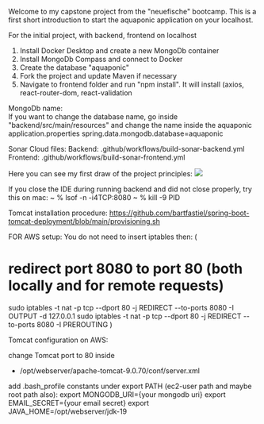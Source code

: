 Welcome to my capstone project from the "neuefische" bootcamp.
This is a first short introduction to start the  aquaponic application on your localhost.

For the initial project, with backend, frontend on localhost
1. Install Docker Desktop and create a new MongoDb container
2. Install MongoDb Compass and connect to Docker 
3. Create the database "aquaponic"
4. Fork the project and update Maven if necessary
5. Navigate to frontend folder and run "npm install".
   It will install (axios, react-router-dom, react-validation

MongoDb name:   
If you want to change the database name, go inside "backend/src/main/resources" and change the name inside the aquaponic application.properties
spring.data.mongodb.database=aquaponic

Sonar Cloud files:
Backend:
.github/workflows/build-sonar-backend.yml
Frontend:
.github/workflows/build-sonar-frontend.yml

Here you can see my first draw of the project principles:
![](Aquaponic-capstone-drawing.png)

If you close the IDE during running backend and did not close properly, try this on mac:
~ % lsof -n -i4TCP:8080
~ % kill -9 PID

Tomcat installation procedure:
https://github.com/bartfastiel/spring-boot-tomcat-deployment/blob/main/provisioning.sh

FOR AWS setup:
You do not need to insert iptables then:
(

# redirect port 8080 to port 80 (both locally and for remote requests)

sudo iptables -t nat -p tcp --dport 80 -j REDIRECT --to-ports 8080 -I OUTPUT -d 127.0.0.1
sudo iptables -t nat -p tcp --dport 80 -j REDIRECT --to-ports 8080 -I PREROUTING
)

Tomcat configuration on AWS:

change Tomcat port to 80 inside

- /opt/webserver/apache-tomcat-9.0.70/conf/server.xml

  <Connector port="80" protocol="HTTP/1.1"
  connectionTimeout="20000"
  redirectPort="443" />

add .bash_profile constants under export PATH (ec2-user path and maybe root path also):
export MONGODB_URI={your mongodb uri}
export EMAIL_SECRET={your email secret}
export JAVA_HOME=/opt/webserver/jdk-19




